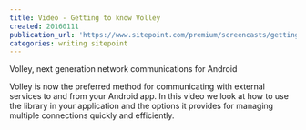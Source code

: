 ```yaml
---
title: Video - Getting to know Volley
created: 20160111
publication_url: 'https://www.sitepoint.com/premium/screencasts/getting-to-know-volley'
categories: writing sitepoint
---
```


Volley, next generation network communications for Android

Volley is now the preferred method for communicating with external services to and from your Android app. In this video we look at how to use the library in your application and the options it provides for managing multiple connections quickly and efficiently.


